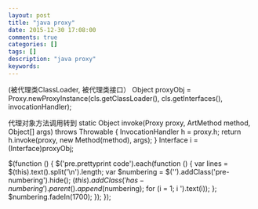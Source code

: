 ```yaml
---
layout: post
title: "java proxy"
date: 2015-12-30 17:08:00 
comments: true
categories: []
tags: []
description: "java proxy"
keywords: 
---
```



 
  (被代理类ClassLoader, 被代理类接口）
Object proxyObj = Proxy.newProxyInstance(cls.getClassLoader(), cls.getInterfaces(), invocationHandler);

代理对象方法调用转到
static Object invoke(Proxy proxy, ArtMethod method, Object[] args) throws Throwable {
        InvocationHandler h = proxy.h;
        return h.invoke(proxy, new Method(method), args);
    }
  Interface i = (Interface)proxyObj;
 
 
  $(function () {
                $('pre.prettyprint code').each(function () {
                    var lines = $(this).text().split('\n').length;
                    var $numbering = $('').addClass('pre-numbering').hide();
                    $(this).addClass('has-numbering').parent().append($numbering);
                    for (i = 1; i ').text(i));
                    };
                    $numbering.fadeIn(1700);
                });
            });
 


